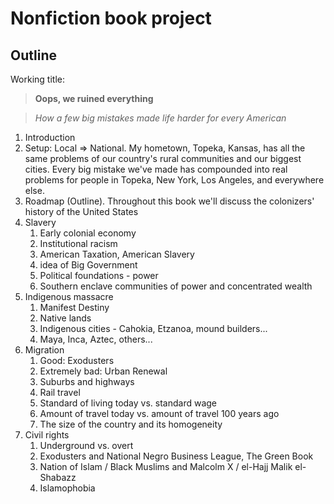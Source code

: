 # Nonfiction book project

## Outline

Working title: 

> **Oops, we ruined everything**

> *How a few big mistakes made life harder for every American*

1. Introduction
1. Setup: Local => National. My hometown, Topeka, Kansas, has all the same problems of our country's rural communities and our biggest cities. Every big mistake we've made has compounded into real problems for people in Topeka, New York, Los Angeles, and everywhere else. 
1. Roadmap (Outline). Throughout this book we'll discuss the colonizers' history of the United States
1. Slavery
    1. Early colonial economy
    1. Institutional racism
    1. American Taxation, American Slavery
    1. idea of Big Government
    1. Political foundations - power
    1. Southern enclave communities of power and concentrated wealth
1. Indigenous massacre
    1. Manifest Destiny
    1. Native lands
    1. Indigenous cities - Cahokia, Etzanoa, mound builders... 
    1. Maya, Inca, Aztec, others...
1. Migration
    1. Good: Exodusters
    1. Extremely bad: Urban Renewal
    1. Suburbs and highways
    1. Rail travel
    1. Standard of living today vs. standard wage
    1. Amount of travel today vs. amount of travel 100 years ago
    1. The size of the country and its homogeneity
1. Civil rights
    1. Underground vs. overt
    1. Exodusters and National Negro Business League, The Green Book
    1. Nation of Islam / Black Muslims and Malcolm X / el-Hajj Malik el-Shabazz
    1. Islamophobia
    
    
